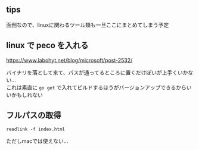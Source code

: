 tips
---

面倒なので、linuxに関わるツール類も一旦ここにまとめてしまう予定

## linux で peco を入れる

https://www.labohyt.net/blog/microsoft/post-2532/

バイナリを落として来て、パスが通ってるところに置くだけぽいが上手くいかない…  
これは素直に `go get` で入れてビルドするほうがバージョンアップできるからいいかもしれない

## フルパスの取得

```
readlink -f index.html
```

ただしmacでは使えない…
